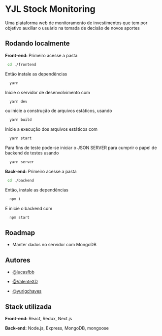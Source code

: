 
# YJL Stock Monitoring

Uma plataforma web de monitoramento de investimentos que tem por objetivo auxiliar o usuário na tomada de decisão de novos aportes


## Rodando localmente

**Front-end:**
Primeiro acesse a pasta 

```bash
 cd ./frontend
```

Então instale as dependências

```bash
  yarn
```

Inicie o servidor de desenvolvimento com

```bash
  yarn dev
```

ou inicie a construção de arquivos estáticos, usando

```bash
  yarn build
```

Inicie a execução dos arquivos estáticos com

```bash
  yarn start
```

Para fins de teste pode-se iniciar o JSON SERVER para cumprir o papel de backend de testes usando

```bash
  yarn server
```

**Back-end:**
Primeiro acesse a pasta 

```bash
 cd ./backend
```

Então, instale as dependências

```bash
  npm i
```

E inicie o backend com

```bash
  npm start
```

## Roadmap

- Manter dados no servidor com MongoDB


## Autores

- [@lucasfbb](https://github.com/lucasfbb)

- [@ValenteXD](https://github.com/ValenteXD)

- [@yurigchaves](https://github.com/yurigchaves)


## Stack utilizada

**Front-end:** React, Redux, Next.js

**Back-end:** Node.js, Express, MongoDB, mongoose


